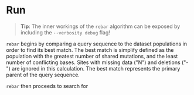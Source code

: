 # Run

> **Tip**: The inner workings of the `rebar` algorithm can be exposed by including the `--verbosity debug` flag!

`rebar` begins by comparing a query sequence to the dataset populations in order to find its best match. The best match is simplify defined as the population with the greatest number of shared mutations, and the least number of conflicting bases. Sites with missing data ("N") and deletions ("-") are ignored in this calculation. The best match represents the primary parent of the query sequence.

`rebar` then proceeds to search for
